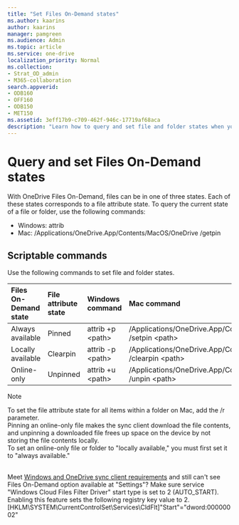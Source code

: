 ```yaml
---
title: "Set Files On-Demand states"
ms.author: kaarins
author: kaarins
manager: pamgreen
ms.audience: Admin
ms.topic: article
ms.service: one-drive
localization_priority: Normal
ms.collection: 
- Strat_OD_admin
- M365-collaboration
search.appverid:
- ODB160
- OFF160
- ODB150
- MET150
ms.assetid: 3eff17b9-c709-462f-946c-17719af68aca
description: "Learn how to query and set file and folder states when you use Files On-Demand."
---
```


# Query and set Files On-Demand states

With OneDrive Files On-Demand, files can be in one of three states. Each of these states corresponds to a file attribute state.
To query the current state of a file or folder, use the following commands:

- Windows: attrib <Path to file or folder>
- Mac: /Applications/OneDrive.App/Contents/MacOS/OneDrive /getpin <Path to file or folder>

## Scriptable commands

Use the following commands to set file and folder states.
 
|**Files On-Demand state**|**File attribute state**|**Windows command**|**Mac command**|
|:-----|:-----|:-----|:-----|
|Always available	<br/> |Pinned	<br/> |attrib +p <path\><br/> |	/Applications/OneDrive.App/Contents/MacOS/OneDrive /setpin <path\><br/> |
|Locally available 	<br/> |Clearpin	<br/> |attrib -p <path\>	<br/> |/Applications/OneDrive.App/Contents/MacOS/OneDrive /clearpin <path\>|
|Online-only	<br/> |Unpinned	<br/> |attrib +u <path\><br/> |	/Applications/OneDrive.App/Contents/MacOS/OneDrive /unpin <path\>|

 > [!NOTE]
> To set the file attribute state for all items within a folder on Mac, add the /r parameter.<br>Pinning an online-only file makes the sync client download the file contents, and unpinning a downloaded file frees up space on the device by not storing the file contents locally.<br>
To set an online-only file or folder to "locally available," you must first set it to "always available."
 
<br/>Meet [Windows and OneDrive sync client requirements](https://docs.microsoft.com/en-us/OneDrive/per-machine-installation) and still can't see Files On-Demand option available at "Settings"? Make sure service "Windows Cloud Files Filter Driver" start type is set to 2 (AUTO_START). Enabling this feature sets the following registry key value to 2.
[HKLM\SYSTEM\CurrentControlSet\Services\CldFlt]"Start"="dword:00000002"

